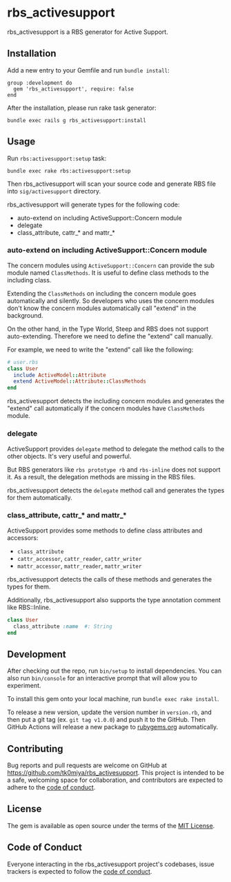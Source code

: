 # rbs_activesupport

rbs_activesupport is a RBS generator for Active Support.

## Installation

Add a new entry to your Gemfile and run `bundle install`:

    group :development do
      gem 'rbs_activesupport', require: false
    end

After the installation, please run rake task generator:

    bundle exec rails g rbs_activesupport:install

## Usage

Run `rbs:activesupport:setup` task:

    bundle exec rake rbs:activesupport:setup

Then rbs_activesupport will scan your source code and generate RBS file into `sig/activesupport` directory.

rbs_activesupport will generate types for the following code:

* auto-extend on including ActiveSupport::Concern module
* delegate
* class_attribute, cattr_* and mattr_*


### auto-extend on including ActiveSupport::Concern module

The concern modules using `ActiveSupport::Concern` can provide the sub module named
`ClassMethods`.  It is useful to define class methods to the including class.

Extending the `ClassMethods` on including the concern module goes automatically and
silently.  So developers who uses the concern modules don't know the concern modules
automatically call "extend" in the background.

On the other hand, in the Type World, Steep and RBS does not support auto-extending.
Therefore we need to define the "extend" call manually.

For example, we need to write the "extend" call like the following:

```ruby
# user.rbs
class User
  include ActiveModel::Attribute
  extend ActiveModel::Attribute::ClassMethods
end
```

rbs_activesupport detects the including concern modules and generates the "extend"
call automatically if the concern modules have `ClassMethods` module.

### delegate

ActiveSupport provides `delegate` method to delegate the method calls to the other
objects.  It's very useful and powerful.

But RBS generators like `rbs prototype rb` and `rbs-inline` does not support it.
As a result, the delegation methods are missing in the RBS files.

rbs_activesupport detects the `delegate` method call and generates the types for
them automatically.

### class_attribute, cattr_* and mattr_*

ActiveSupport provides some methods to define class attributes and accessors:

* `class_attribute`
* `cattr_accessor`, `cattr_reader`, `cattr_writer`
* `mattr_accessor`, `mattr_reader`, `mattr_writer`

rbs_activesupport detects the calls of these methods and generates the types
for them.

Additionally, rbs_activesupport also supports the type annotation comment like RBS::Inline.

```ruby
class User
  class_attribute :name  #: String
end
```

## Development

After checking out the repo, run `bin/setup` to install dependencies. You can also
run `bin/console` for an interactive prompt that will allow you to experiment.

To install this gem onto your local machine, run `bundle exec rake install`.

To release a new version, update the version number in `version.rb`, and then put
a git tag (ex. `git tag v1.0.0`) and push it to the GitHub. Then GitHub Actions
will release a new package to [rubygems.org](https://rubygems.org) automatically.

## Contributing

Bug reports and pull requests are welcome on GitHub at https://github.com/tk0miya/rbs_activesupport.
This project is intended to be a safe, welcoming space for collaboration, and contributors are
expected to adhere to the [code of conduct](https://github.com/tk0miya/rbs_activesupport/blob/main/CODE_OF_CONDUCT.md).

## License

The gem is available as open source under the terms of the [MIT License](https://opensource.org/licenses/MIT).

## Code of Conduct

Everyone interacting in the rbs_activesupport project's codebases, issue trackers is expected to
follow the [code of conduct](https://github.com/tk0miya/rbs_activesupport/blob/main/CODE_OF_CONDUCT.md).
